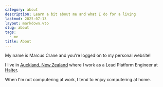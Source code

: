 ```yaml
---
category: about
description: Learn a bit about me and what I do for a living
lastmod: 2025-07-13
layout: markdown.vto
slug: about
tags:
  - me
title: About
---
```

My name is Marcus Crane and you're logged on to my personal website!

I live in [Auckland, New Zealand](https://en.wikipedia.org/wiki/Auckland) where I work as a Lead Platform Engineer at [Halter](https://www.halterhq.com/).

When I'm not computering at work, I tend to enjoy computering at home.